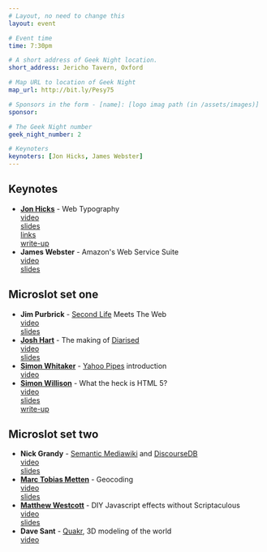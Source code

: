 ```yaml
---
# Layout, no need to change this
layout: event

# Event time
time: 7:30pm

# A short address of Geek Night location. 
short_address: Jericho Tavern, Oxford

# Map URL to location of Geek Night
map_url: http://bit.ly/Pesy75

# Sponsors in the form - [name]: [logo imag path (in /assets/images)]
sponsor: 

# The Geek Night number
geek_night_number: 2

# Keynoters
keynoters: [Jon Hicks, James Webster]
---
```

<h2>Keynotes</h2>

<ul>
<li><strong><a href="http://www.hicksdesign.co.uk/">Jon Hicks</a></strong> - Web Typography <div class="downloads"><a href="/2007/april-11th/talks/jon-hicks.mp4">video</a></div> <div class="downloads"><a href="http://oxford.geeknights.net/2007/april-11th/talks/Jon_Hicks.pdf">slides</a></div> <div class="downloads"><a href="http://del.icio.us/jonhicks/geeknightwebtype">links</a></div> <div class="downloads"><a href="http://www.hicksdesign.co.uk/journal/oxford-geek-night-2">write-up</a></div></li>
<li><strong>James Webster</strong> - Amazon's Web Service Suite <div class="downloads"><a href="/2007/april-11th/talks/james-webster.mp4">video</a></div> <div class="downloads"><a href="http://oxford.geeknights.net/2007/april-11th/talks/James_Webster.pdf">slides</a></div></li>
</ul>

<h2>Microslot set one</h2>

<ul>
<li><strong>Jim Purbrick</strong> - <a href="http://lindenlab.com/">Second Life</a> Meets The Web <div class="downloads"><a href="/2007/april-11th/talks/jim-purbrick.mp4">video</a></div> <div class="downloads"><a href="http://oxford.geeknights.net/2007/april-11th/talks/Jim_Purbrick.pdf">slides</a></div></li>
<li><strong><a href="http://mademedia.co.uk/">Josh Hart</a></strong> - The making of <a href="http://diarised.com/">Diarised</a> <div class="downloads"><a href="/2007/april-11th/talks/josh-hart.mp4">video</a></div> <div class="downloads"><a href="http://oxford.geeknights.net/2007/april-11th/talks/Josh_Hart.pdf">slides</a></div></li>
<li><strong><a href="http://netcetera.org/">Simon Whitaker</a></strong> - <a href="http://pipes.yahoo.com/pipes/">Yahoo Pipes</a> introduction <div class="downloads"><a href="/2007/april-11th/talks/simon-whitaker.mp4">video</a></div></li>
<li><strong><a href="http://simonwillison.net">Simon Willison</a></strong> - What the heck is HTML 5? <div class="downloads"><a href="/2007/april-11th/talks/simon-willison.mp4">video</a></div> <div class="downloads"><a href="http://oxford.geeknights.net/2007/april-11th/talks/Simon_Willison.pdf">slides</a></div> <div class="downloads"><a href="http://simonwillison.net/2007/talks/oxford-html5/">write-up</a></div></li>
</ul>

<h2>Microslot set two</h2>

<ul>
<li><strong>Nick Grandy</strong> - <a href="http://meta.wikimedia.org/wiki/Semantic_MediaWiki">Semantic Mediawiki</a> and <a href="http://discoursedb.org/wiki/Main_Page">DiscourseDB</a> <div class="downloads"><a href="/2007/april-11th/talks/nick-grandy.mp4">video</a></div> <div class="downloads"><a href="http://oxford.geeknights.net/2007/april-11th/talks/Nick_Grandy.pdf">slides</a></div></li>
<li><strong><a href="http://blog.nestoria.co.uk/">Marc Tobias Metten</a></strong> - Geocoding <div class="downloads"><a href="/2007/april-11th/talks/marc-tobias-metten.mp4">video</a></div> <div class="downloads"><a href="http://oxford.geeknights.net/2007/april-11th/talks/Marc_Tobias_Metten/">slides</a></div></li>
<li><strong><a href="http://matt.west.co.tt/">Matthew Westcott</a></strong> - DIY Javascript effects without Scriptaculous <div class="downloads"><a href="/2007/april-11th/talks/matthew-westcott.mp4">video</a></div> <div class="downloads"><a href="http://oxford.geeknights.net/2007/april-11th/talks/Matthew_Westcott.pdf">slides</a></div></li>
<li><strong>Dave Sant</strong> - <a href="http://www.quakr.co.uk/">Quakr</a>, 3D modeling of the world <div class="downloads"><a href="/2007/april-11th/talks/dave-sant.mp4">video</a></div></li>
</ul>
